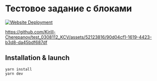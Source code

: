 # Тестовое задание с блоками

[![Website Deployment](https://img.shields.io/badge/Deploy-View%20Website-blue)](https://blocks-kirill-cherepanov.netlify.app/)

https://github.com/Kirill-Cherepanov/test_0308112_KCV/assets/52123816/90d04cf1-1619-4423-b3d8-da45bdf687df

## Installation & launch
```
yarn install
yarn dev
```

